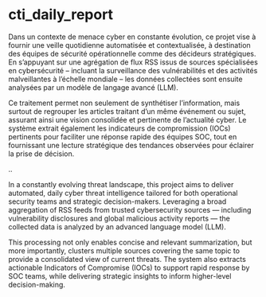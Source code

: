 # cti_daily_report



Dans un contexte de menace cyber en constante évolution, ce projet vise à fournir une veille quotidienne automatisée et contextualisée, à destination des équipes de sécurité opérationnelle comme des décideurs stratégiques. En s’appuyant sur une agrégation de flux RSS issus de sources spécialisées en cybersécurité – incluant la surveillance des vulnérabilités et des activités malveillantes à l’échelle mondiale – les données collectées sont ensuite analysées par un modèle de langage avancé (LLM).

Ce traitement permet non seulement de synthétiser l’information, mais surtout de regrouper les articles traitant d’un même événement ou sujet, assurant ainsi une vision consolidée et pertinente de l’actualité cyber. Le système extrait également les indicateurs de compromission (IOCs) pertinents pour faciliter une réponse rapide des équipes SOC, tout en fournissant une lecture stratégique des tendances observées pour éclairer la prise de décision.

..

In a constantly evolving threat landscape, this project aims to deliver automated, daily cyber threat intelligence tailored for both operational security teams and strategic decision-makers. Leveraging a broad aggregation of RSS feeds from trusted cybersecurity sources — including vulnerability disclosures and global malicious activity reports — the collected data is analyzed by an advanced language model (LLM).

This processing not only enables concise and relevant summarization, but more importantly, clusters multiple sources covering the same topic to provide a consolidated view of current threats. The system also extracts actionable Indicators of Compromise (IOCs) to support rapid response by SOC teams, while delivering strategic insights to inform higher-level decision-making.
